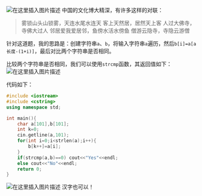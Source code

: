 ![在这里插入图片描述](https://pic.2ge.org/cdn/?url=https://img-blog.csdnimg.cn/20210720142043320.png?x-oss-process=image/watermark,type_ZmFuZ3poZW5naGVpdGk,shadow_10,text_aHR0cHM6Ly9ibG9nLmNzZG4ubmV0L1BhbkRhb3hpMjAyMA==,size_16,color_FFFFFF,t_70)
中国的文化博大精深，有许多这样的对联：

> 雾锁山头山锁雾，天连水尾水连天
> 客上天然居，居然天上客
> 人过大佛寺，寺佛大过人
> 邻居爱我爱居邻，鱼傍水活水傍鱼
> 僧游云隐寺，寺隐云游僧

针对这道题，我的思路是：创建字符串`a`、`b`，将输入字符串`a`遍历，然后`b[i]=a[a长度-(1+i)]`，最后对比两个字符串是否相同。

比较两个字符串是否相同，我们可以使用`strcmp`函数，其返回值如下：
![在这里插入图片描述](https://pic.2ge.org/cdn/?url=https://img-blog.csdnimg.cn/20210720143146684.png)


代码如下：
```cpp
#include <iostream>
#include <cstring>
using namespace std;

int main(){
	char a[101],b[101];
	int k=0;
	cin.getline(a,101);
	for(int i=0;i<strlen(a);i++){
		b[k++]=a[i];
	}
	if(strcmp(a,b)==0) cout<<"Yes"<<endl;
	else cout<<"No"<<endl;
	return 0;
} 
```
![在这里插入图片描述](https://pic.2ge.org/cdn/?url=https://img-blog.csdnimg.cn/20210720143730518.png?x-oss-process=image/watermark,type_ZmFuZ3poZW5naGVpdGk,shadow_10,text_aHR0cHM6Ly9ibG9nLmNzZG4ubmV0L1BhbkRhb3hpMjAyMA==,size_16,color_FFFFFF,t_70)
汉字也可以！

